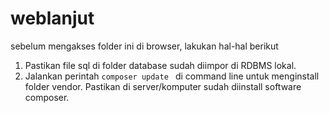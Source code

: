 # weblanjut
sebelum mengakses folder ini di browser, lakukan hal-hal berikut
1. Pastikan file sql di folder database sudah diimpor di RDBMS lokal.
2. Jalankan perintah ``composer update `` di command line untuk menginstall folder vendor. Pastikan di server/komputer sudah diinstall software composer.
